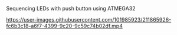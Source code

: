 Sequencing LEDs with push button using ATMEGA32



https://user-images.githubusercontent.com/101985923/211865926-fc6b3c18-a6f7-4399-9c20-9c59c74b02df.mp4

